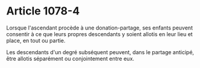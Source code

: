 # Article 1078-4

Lorsque l'ascendant procède à une donation-partage, ses enfants peuvent consentir à ce que leurs propres descendants y soient allotis en leur lieu et place, en tout ou partie.

Les descendants d'un degré subséquent peuvent, dans le partage anticipé, être allotis séparément ou conjointement entre eux.
